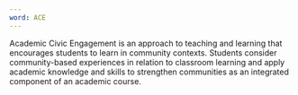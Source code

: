 ```yaml
---
word: ACE
---
```


  Academic Civic Engagement is an approach to teaching and learning that encourages students to learn in community contexts. Students consider community-based experiences in relation to classroom learning and apply academic knowledge and skills to strengthen communities as an integrated component of an academic course.
